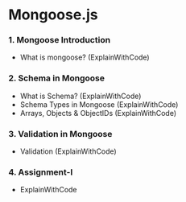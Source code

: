 # Mongoose.js
### 1. Mongoose Introduction
- What is mongoose? (ExplainWithCode)
### 2. Schema in Mongoose
- What is Schema? (ExplainWithCode)
- Schema Types in Mongoose (ExplainWithCode)
- Arrays, Objects & ObjectIDs (ExplainWithCode)
### 3. Validation in Mongoose
- Validation (ExplainWithCode)
### 4. Assignment-I
- ExplainWithCode
